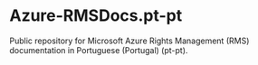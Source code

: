 # Azure-RMSDocs.pt-pt
Public repository for Microsoft Azure Rights Management (RMS) documentation in Portuguese (Portugal) (pt-pt).

